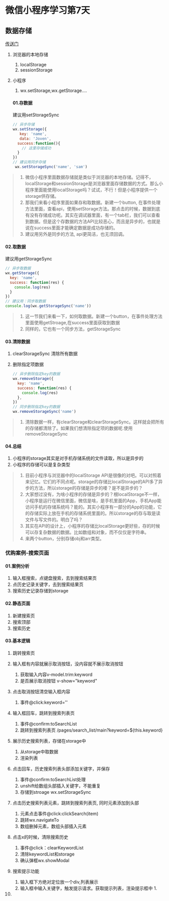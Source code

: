 # 微信小程序学习第7天

## 数据存储

[传送门](https://developers.weixin.qq.com/miniprogram/dev/api/storage/wx.setStorageSync.html)

1. 浏览器的本地存储
   1. localStorage
   2. sessionStorage

2. 小程序

   1. wx.setStorage,wx.getStorage....

   #### 01.存数据

   建议用setStorageSync

   ```js
   // 异步存储
   wx.setStorage({
      key: 'name',
      data: 'Joven',
     success:function(){
       // 这里存储成功
     }
   })
   // 建议用同步存储
    wx.setStorageSync('name', 'sam')
   ```

> 1. 微信小程序里面数据存储就是类似于浏览器的本地存储。记得不，localStorage和sessionStorage是浏览器里面存储数据的方式。那么小程序里面能使用localStorage吗？试试，不行！但是小程序提供一个storage供存储。
> 2. 那我们来看小程序里面如果存和取数据。新建一个button, 在事件处理方法里面，查看api，使用setStorage方法。那点击的时候，数据到底有没有存储成功呢。其实在调试器里面，有一个tab栏，我们可以查看到数据。但是这个存数据的方法API比较恶心，而且是异步的，也就是说在success里面才能确定数据是成功存储的。
> 3. 建议用另外是同步的方法, api更简洁，也无须回调。

#### 02.取数据

建议用getStorageSync

```js
// 异步取数据
wx.getStorage({
  key: 'name',
  success: function(res) {
    console.log(res)
  }
})
// 建议用：同步取数据
console.log(wx.getStorageSync('name'))
```



>1. 这一节我们来看一下，如何取数据。新建一个button，在事件处理方法里面使用getStroage,在success里面获取到数据
>2. 同样的，它也有一个同步方法，getStorageSync

#### 03.清除数据

1. clearStorageSync 清除所有数据

2. 删除指定项数据

   ```js
   // 异步删除指定key的数据
   wx.removeStorage({
     key: 'name',
     success: function(res) {
       console.log(res)
     },
   })
   // 同步删除指定key的数据
   wx.removeStorageSync('name')
   ```

   

> 1. 清除数据一样，有clearStorage和clearStorageSync。这样就会把所有的存储都清除了。如果我们想清除指定项的数据呢.使用removeStorageSync

#### 04.总结

1. 小程序的storage其实是对手机存储系统的文件读取，所以是异步的
2. 小程序的存储可以是复杂类型



> 1. 目前小程序与浏览器中的localStorage API是很像的对吧。可以对照着来记忆。它们的不同点呢。storage的存储比localStorage的API多了异步的方法，所以storage的存储是异步的喽？是不是异步的？
> 2. 大家想过没有，为啥小程序的存储是异步的？根localStorage不一样，小程序是运行在微信里面，微信是啥，是手机里面的App，手机App能访问手机的存储系统吗？能的。其实小程序有一部分的App的功能，它的存储实际上放在手机的存储系统里面的。所以storage的存与取是读文件与写文件的。明白了吗？
> 3. 其实在API的设计上，小程序的存储比localStorage更好些，存的时候可以存复杂数据的数据。比如数组和对象，而不仅仅是字符串。
> 4. 来两个button，分别存储obj和arr类型。



### 优购案例-搜索页面

#### 01.案例分析

1. 输入框搜索，点键盘搜索，去到搜索结果页
2. 点历史记录关键字，去到搜索结果页
3. 搜索历史记录存储到storage

#### 02.静态页面

1. 新建搜索页
2. 搜索顶部
3. 搜索历史

#### 03.基本逻辑

1. 跳转搜索页

1. 输入框有内容就展示取消按钮，没内容就不展示取消按钮
   1. 获取输入内容v-model.trim:keyword
   2. 是否展示取消按钮 v-show="keyword"
2. 点击取消按钮清空输入框内容
   1. 事件@click:keyword=''
3. 输入框回车，跳转到搜索列表页
   1. 事件@confirm:toSearchList
   2. 跳转到搜索列表页 /pages/search_list/main?keyword=${this.keyword}
4. 展示历史搜索列表，存储在storage中
   1. 从storage中取数据
   2. 渲染列表
5. 点击回车，历史搜索列表头部添加关键字，并保存
   1. 事件@confirm:toSearchList处理
   2. unshift给数组头部插入关键字，不能重复
   3. 存储到stroage wx.setStorageSync
6. 点击历史搜索列表元素，跳转到搜索列表页, 同时元素添加到头部
   1. 元素点击事件@click:clickSearch(item)
   2. 跳转wx.navigateTo
   3. 数组删掉元素，数组头部插入元素
7. 点击x的时候，清除搜索历史
   1. 事件@click：clearKeywordList
   2. 清除keywordList和storage
   3. 确认弹框wx.showModal
8. 搜索提示功能
   1. 输入框下方绝对定位放一个div,列表展示
   2. 输入框中输入关键字，触发提示请求。获取提示列表，渲染提示框中
      1. 

5. 